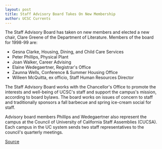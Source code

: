 ```yaml
---
layout: post
title: Staff Advisory Board Takes On New Membership
author: UCSC Currents
---
```


The Staff Advisory Board has taken on new members and elected a new chair, Clare Greene of the Department of Literature. Members of the board for 1998-99 are:
* Gesna Clarke, Housing, Dining, and Child Care Services
* Peter Phillips, Physical Plant
* Joan Walker, Career Advising
* Elaine Wedegaertner, Registrar's Office
* Zaunna Wells, Conference & Summer Housing Office
* Willeen McQuitta, ex officio, Staff Human Resources Director

The Staff Advisory Board works with the Chancellor's Office to promote the interests and well-being of UCSC's staff and support the campus's mission, according to board bylaws. The board works on issues of concern to staff and traditionally sponsors a fall barbecue and spring ice-cream social for staff.

Advisory board members Phillips and Wedegaertner also represent the campus at the Council of University of California Staff Assemblies (CUCSA). Each campus in the UC system sends two staff representatives to the council's quarterly meetings.

[Source](http://www1.ucsc.edu/oncampus/currents/98-99/11-16/board.htm "Permalink to Staff Advisory Board takes new members: 11-16-98")

